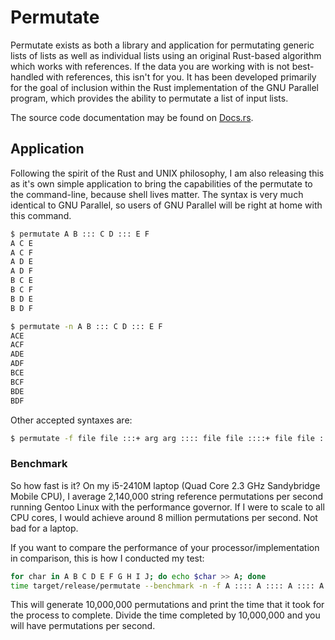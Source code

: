 # Permutate

Permutate exists as both a library and application for permutating generic lists of lists as
well as individual lists using an original Rust-based algorithm which works with references.
If the data you are working with is not best-handled with references, this isn't for you.
It has been developed primarily for the goal of inclusion within the Rust implementation of
the GNU Parallel program, which provides the ability to permutate a list of input lists.

The source code documentation may be found on [Docs.rs](https://docs.rs/permutate/).

## Application

Following the spirit of the Rust and UNIX philosophy, I am also releasing this as it's own simple application to
bring the capabilities of the permutate to the command-line, because shell lives matter. The syntax is very much
identical to GNU Parallel, so users of GNU Parallel will be right at home with this command.

```sh
$ permutate A B ::: C D ::: E F
A C E
A C F
A D E
A D F
B C E
B C F
B D E
B D F
```

```sh
$ permutate -n A B ::: C D ::: E F
ACE
ACF
ADE
ADF
BCE
BCF
BDE
BDF
```

Other accepted syntaxes are:

```sh
$ permutate -f file file :::+ arg arg :::: file file ::::+ file file ::: arg arg

```

### Benchmark

So how fast is it? On my i5-2410M laptop (Quad Core 2.3 GHz Sandybridge Mobile CPU), I average 2,140,000 string
reference permutations per second running Gentoo Linux with the performance governor. If I were to scale to all CPU
cores, I would achieve around 8 million permutations per second. Not bad for a laptop.

If you want to compare the performance of your processor/implementation in comparison, this is how I conducted my test:

```sh
for char in A B C D E F G H I J; do echo $char >> A; done
time target/release/permutate --benchmark -n -f A :::: A :::: A :::: A :::: A :::: A :::: A :::: A
```

This will generate 10,000,000 permutations and print the time that it took for the process to complete. Divide the
time completed by 10,000,000 and you will have permutations per second.
